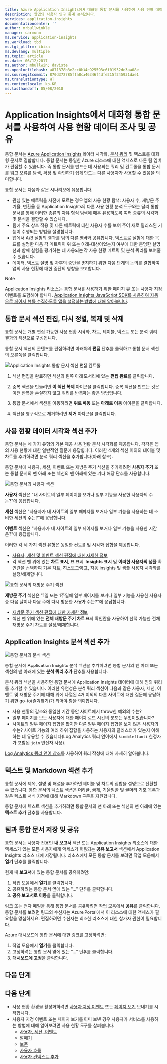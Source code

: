 ```yaml
---
title: Azure Application Insights에서 대화형 통합 문서를 사용하여 사용 현황 데이터 조사 및 공유 | Microsoft docs
description: 웹앱의 사용자 인구 통계 분석입니다.
services: application-insights
documentationcenter: ''
author: mrbullwinkle
manager: carmonm
ms.service: application-insights
ms.workload: tbd
ms.tgt_pltfrm: ibiza
ms.devlang: multiple
ms.topic: article
ms.date: 06/12/2017
ms.author: mbullwin; daviste
ms.openlocfilehash: a871378b3e2cc0b34c925593c6f01952de3aa08e
ms.sourcegitcommit: 870d372785ffa8ca46346f4dfe215f245931dae1
ms.translationtype: HT
ms.contentlocale: ko-KR
ms.lasthandoff: 05/08/2018
---
```

# <a name="investigate-and-share-usage-data-with-interactive-workbooks-in-application-insights"></a>Application Insights에서 대화형 통합 문서를 사용하여 사용 현황 데이터 조사 및 공유

통합 문서는 [Azure Application Insights](app-insights-overview.md) 데이터 시각화, [분석 쿼리](app-insights-analytics.md) 및 텍스트를 대화형 문서로 결합합니다. 통합 문서는 동일한 Azure 리소스에 대한 액세스로 다른 팀 멤버가 편집할 수 있습니다. 즉 통합 문서를 만드는 데 사용되는 쿼리 및 컨트롤을 통합 문서를 읽고 오류를 탐색, 확장 및 확인하기 쉽게 만드는 다른 사용자가 사용할 수 있음을 의미합니다.

통합 문서는 다음과 같은 시나리오에 유용합니다.

* 관심 있는 메트릭을 사전에 모르는 경우 앱의 사용 현황 탐색: 사용자 수, 재방문 주기율, 변환율 등 Application Insights의 다른 사용 현황 분석 도구와는 달리 통합 문서를 통해 이러한 종류의 자유 형식 탐색에 매우 유용하도록 여러 종류의 시각화 및 분석을 결합할 수 있습니다.
* 팀에 주요 상호 작용 및 다른 메트릭에 대한 사용자 수를 보여 주어 새로 릴리스된 기능이 수행되는 방법을 설명합니다.
* 앱에서 A/B 실험의 결과를 팀의 다른 멤버와 공유합니다. 텍스트로 실험에 대한 목표를 설명한 다음 각 메트릭이 위 또는 아래-대상이었는지 여부에 대한 분명한 설명선과 함께 실험을 평가하는 데 사용되는 각 사용 현황 메트릭 및 분석 쿼리를 보여줄 수 있습니다.
* 데이터, 텍스트 설명 및 차후의 중단을 방지하기 위한 다음 단계의 논의를 결합하여 앱의 사용 현황에 대한 중단의 영향을 보고합니다.

> [!NOTE]
> Application Insights 리소스는 통합 문서를 사용하기 위한 페이지 뷰 또는 사용자 지정 이벤트를 포함해야 합니다. [Application Insights JavaScript SDK를 사용하여 자동으로 페이지 뷰를 수집하도록 앱을 설정하는 방법에 대해 알아봅니다](app-insights-javascript.md).
> 
> 

## <a name="editing-rearranging-cloning-and-deleting-workbook-sections"></a>통합 문서 섹션 편집, 다시 정렬, 복제 및 삭제

통합 문서는 개별 편집 가능한 사용 현황 시각화, 차트, 테이블, 텍스트 또는 분석 쿼리 결과의 섹션으로 구성됩니다.

통합 문서 섹션의 콘텐츠를 편집하려면 아래쪽의 **편집** 단추를 클릭하고 통합 문서 섹션의 오른쪽을 클릭합니다.

![Application Insights 통합 문서 섹션 편집 컨트롤](./media/app-insights-usage-workbooks/editing-controls.png)

1. 섹션 편집을 완료하면 섹션의 왼쪽 아래 모서리에 있는 **편집 완료**를 클릭합니다.

2. 중복 섹션을 만들려면 **이 섹션 복제** 아이콘을 클릭합니다. 중복 섹션을 만드는 것은 이전 반복을 손실하지 않고 쿼리를 반복하는 좋은 방법입니다.

3. 통합 문서에서 섹션을 이동하려면 **위로 이동** 또는 **아래로 이동** 아이콘을 클릭합니다.

4. 섹션을 영구적으로 제거하려면 **제거** 아이콘을 클릭합니다.

## <a name="adding-usage-data-visualization-sections"></a>사용 현황 데이터 시각화 섹션 추가

통합 문서는 네 가지 유형의 기본 제공 사용 현황 분석 시각화를 제공합니다. 각각은 앱의 사용 현황에 대한 일반적인 질문에 응답합니다. 이러한 4개의 섹션 이외의 테이블 및 차트를 추가하려면 분석 쿼리 섹션을 추가합니다(아래 참조).

통합 문서에 사용자, 세션, 이벤트 또는 재방문 주기 섹션을 추가하려면 **사용자 추가** 또는 통합 문서의 맨 아래 또는 섹션의 맨 아래에 있는 기타 해당 단추를 사용합니다.

![통합 문서의 사용자 섹션](./media/app-insights-usage-workbooks/users-section.png)

**사용자** 섹션은 "내 사이트의 일부 페이지를 보거나 일부 기능을 사용한 사용자의 수는?"에 응답합니다.

**세션** 섹션은 "사용자가 내 사이트의 일부 페이지를 보거나 일부 기능을 사용하는 데 소비한 세션의 수는?"에 응답합니다.

**이벤트** 섹션은 "사용자가 내 사이트의 일부 페이지를 보거나 일부 기능을 사용한 시간은?"에 응답합니다.

이러한 각 세 가지 섹션 유형은 동일한 컨트롤 및 시각화 집합을 제공합니다.

* [사용자, 세션 및 이벤트 섹션 편집에 대한 자세한 정보](app-insights-usage-segmentation.md)
* 각 섹션 맨 위에 있는 **차트 표시**, **표 표시**, **Insights 표시** 및 **이러한 사용자의 샘플** 확인란을 선택하여 기본 차트, 히스토그램 표, 자동 insights 및 샘플 사용자 시각화를 설정/해제합니다.

![통합 문서의 재방문 주기 섹션](./media/app-insights-usage-workbooks/retention-section.png)

**재방문 주기** 섹션은 "1일 또는 1주일에 일부 페이지를 보거나 일부 기능을 사용한 사용자 중 다음 날이나 다음 주에 다시 방문한 사용자 수는?"에 응답합니다.

* [재방문 주기 섹션 편집에 대한 자세한 정보](app-insights-usage-retention.md)
* 섹션 맨 위에 있는 **전체 재방문 주기 차트 표시** 확인란을 사용하여 선택 가능한 전체 재방문 주기 차트를 설정/해제합니다.

## <a name="adding-application-insights-analytics-sections"></a>Application Insights 분석 섹션 추가

![통합 문서의 분석 섹션](./media/app-insights-usage-workbooks/analytics-section.png)

통합 문서에 Application Insights 분석 섹션을 추가하려면 통합 문서의 맨 아래 또는 섹션의 맨 아래에 있는 **분석 쿼리 추가** 단추를 사용합니다.

분석 쿼리 섹션을 사용하면 통합 문서에 Application Insights 데이터에 대해 임의 쿼리를 추가할 수 있습니다. 이러한 유연성은 분석 쿼리 섹션이 다음과 같은 사용자, 세션, 이벤트 및 재방문 주기에 대해 위에 나열된 4개 이외의 다른 사이트에 대한 질문에 응답하기 위한 go-to(즐겨찾기)가 되어야 함을 의미합니다.

* 사용 현황의 감소와 동일한 기간 동안 사이트에서 throw한 예외의 수는?
* 일부 페이지를 보는 사용자에 대한 페이지 로드 시간의 분포는 무엇이었습니까?
* 사이트의 일부 페이지 집합을 봤지만 다른 일부 페이지 집합을 보지 않은 사용자의 수는? 사이트 기능의 여러 하위 집합을 사용하는 사용자의 클러스터가 있는지 이해하는 데 유용할 수 있습니다(Log Analytics 쿼리 언어에서 `kind=leftanti` 한정자가 포함된 `join` 연산자 사용).

[Log Analytics 쿼리 언어 참조](https://docs.loganalytics.io/)를 사용하여 쿼리 작성에 대해 자세히 알아봅니다.

## <a name="adding-text-and-markdown-sections"></a>텍스트 및 Markdown 섹션 추가

통합 문서에 제목, 설명 및 해설을 추가하면 테이블 및 차트의 집합을 설명으로 전환할 수 있습니다. 통합 문서의 텍스트 섹션은 머리글, 굵게, 기울임꼴 및 글머리 기호 목록과 같은 텍스트 서식 지정에 대해 [Markdown 구문](https://daringfireball.net/projects/markdown/)을 지원합니다.

통합 문서에 텍스트 섹션을 추가하려면 통합 문서의 맨 아래 또는 섹션의 맨 아래에 있는 **텍스트 추가** 단추를 사용합니다.

## <a name="saving-and-sharing-workbooks-with-your-team"></a>팀과 통합 문서 저장 및 공유

통합 문서는 사용자 전용인 **내 보고서** 섹션 또는 Application Insights 리소스에 대한 액세스가 있는 모든 사용자에게 액세스가 허용되는 **공유 보고서** 섹션에서 Application Insights 리소스 내에 저장됩니다. 리소스에서 모든 통합 문서를 보려면 작업 모음에서 **열기** 단추를 클릭합니다.

현재 **내 보고서**에 있는 통합 문서를 공유하려면:

1. 작업 모음에서 **열기**를 클릭합니다.
2. 공유하려는 통합 문서 옆에 있는 "..." 단추를 클릭합니다.
3. **공유 보고서로 이동**을 클릭합니다.

링크 또는 전자 메일을 통해 통합 문서를 공유하려면 작업 모음에서 **공유**를 클릭합니다. 통합 문서를 보려면 링크의 수신자는 Azure Portal에서 이 리소스에 대한 액세스가 필요함을 명심하세요. 편집하려면 수신자는 최소한 리소스에 대한 참가자 권한이 필요합니다.

Azure 대시보드에 통합 문서에 대한 링크를 고정하려면:

1. 작업 모음에서 **열기**를 클릭합니다.
2. 고정하려는 통합 문서 옆에 있는 "..." 단추를 클릭합니다.
3. **대시보드에 고정**을 클릭합니다.

## <a name="next-steps"></a>다음 단계

## <a name="next-steps"></a>다음 단계
- 사용 현황 환경을 활성화하려면 [사용자 지정 이벤트](https://docs.microsoft.com/azure/application-insights/app-insights-api-custom-events-metrics#trackevent) 또는 [페이지 보기](https://docs.microsoft.com/azure/application-insights/app-insights-api-custom-events-metrics#page-views) 보내기를 시작합니다.
- 사용자 지정 이벤트 또는 페이지 보기를 이미 보낸 경우 사용자가 서비스를 사용하는 방법에 대해 알아보려면 사용 현황 도구를 살펴봅니다.
    - [사용자, 세션, 이벤트](app-insights-usage-segmentation.md)
    - [깔때기](usage-funnels.md)
    - [보존](app-insights-usage-retention.md)
    - [사용자 흐름](app-insights-usage-flows.md)
    - [사용자 컨텍스트 추가](app-insights-usage-send-user-context.md)
    
